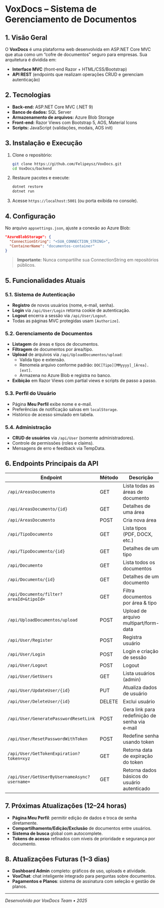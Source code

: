
# VoxDocs – Sistema de Gerenciamento de Documentos

## 1. Visão Geral
O **VoxDocs** é uma plataforma web desenvolvida em ASP.NET Core MVC que atua como um “cofre de documentos” seguro para empresas. Sua arquitetura é dividida em:
- **Interface MVC** (front‑end Razor + HTML/CSS/Bootstrap)
- **API REST** (endpoints que realizam operações CRUD e gerenciam autenticação)

## 2. Tecnologias
- **Back‑end:** ASP.NET Core MVC (.NET 9)
- **Banco de dados:** SQL Server
- **Armazenamento de arquivos:** Azure Blob Storage
- **Front‑end:** Razor Views com Bootstrap 5, AOS, Material Icons
- **Scripts:** JavaScript (validações, modais, AOS init)

## 3. Instalação e Execução
1. Clone o repositório:
   ```bash
   git clone https://github.com/Felipeysz/VoxDocs.git
   cd VoxDocs/backend
   ```
2. Restaure pacotes e execute:
   ```bash
   dotnet restore
   dotnet run
   ```
3. Acesse `https://localhost:5001` (ou porta exibida no console).

## 4. Configuração
No arquivo `appsettings.json`, ajuste a conexão ao Azure Blob:
```json
"AzureBlobStorage": {
  "ConnectionString": "<SUA_CONNECTION_STRING>",
  "ContainerName": "documentos-container"
}
```
> **Importante:** Nunca compartilhe sua ConnectionString em repositórios públicos.

## 5. Funcionalidades Atuais

### 5.1. Sistema de Autenticação
- **Registro** de novos usuários (nome, e-mail, senha).
- **Login** via `/api/User/Login` retorna cookie de autenticação.
- **Logout** encerra a sessão via `/api/User/Logout`.
- Todas as páginas MVC protegidas usam `[Authorize]`.

### 5.2. Gerenciamento de Documentos
- **Listagem** de áreas e tipos de documentos.
- **Filtragem** de documentos por área/tipo.
- **Upload** de arquivos via `/api/UploadDocumentos/upload`:
  - Valida tipo e extensão.
  - Renomeia arquivo conforme padrão: `DOC[Tipo][MMyyyy]_[Área].[ext]`.
  - Armazena no Azure Blob e registra no banco.
- **Exibição** em Razor Views com partial views e scripts de passo a passo.

### 5.3. Perfil do Usuário
- Página **Meu Perfil** exibe nome e e-mail.
- Preferências de notificação salvas em `localStorage`.
- Histórico de acesso simulado em tabela.

### 5.4. Administração
- **CRUD de usuários** via `/api/User` (somente administradores).
- Controle de permissões (roles e claims).
- Mensagens de erro e feedback via TempData.

## 6. Endpoints Principais da API

| Endpoint                                    | Método | Descrição                                           |
|---------------------------------------------|--------|-----------------------------------------------------|
| `/api/AreasDocumento`                       | GET    | Lista todas as áreas de documento                   |
| `/api/AreasDocumento/{id}`                  | GET    | Detalhes de uma área                                |
| `/api/AreasDocumento`                       | POST   | Cria nova área                                      |
| `/api/TipoDocumento`                        | GET    | Lista tipos (PDF, DOCX, etc.)                       |
| `/api/TipoDocumento/{id}`                   | GET    | Detalhes de um tipo                                 |
| `/api/Documento`                            | GET    | Lista todos os documentos                           |
| `/api/Documento/{id}`                       | GET    | Detalhes de um documento                            |
| `/api/Documento/filter?areaId=&tipoId=`     | GET    | Filtra documentos por área & tipo                   |
| `/api/UploadDocumentos/upload`              | POST   | Upload de arquivo multipart/form-data               |
| `/api/User/Register`                        | POST   | Registra usuário                                    |
| `/api/User/Login`                           | POST   | Login e criação de sessão                           |
| `/api/User/Logout`                          | POST   | Logout                                              |
| `/api/User/GetUsers`                        | GET    | Lista usuários (admin)                              |
| `/api/User/UpdateUser/{id}`                 | PUT    | Atualiza dados de usuário                           |
| `/api/User/DeleteUser/{id}`                 | DELETE | Exclui usuário                                      |
| `/api/User/GeneratePasswordResetLink`       | POST   | Gera link para redefinição de senha via e‑mail      |
| `/api/User/ResetPasswordWithToken`          | POST   | Redefine senha usando token                         |
| `/api/User/GetTokenExpiration?token=xyz`     | GET    | Retorna data de expiração do token                  |
| `/api/User/GetUserByUsernameAsync?username=`| GET    | Retorna dados básicos do usuário autenticado        |

## 7. Próximas Atualizações (12–24 horas)
- **Página Meu Perfil**: permitir edição de dados e troca de senha diretamente.
- **Compartilhamento/Edição/Exclusão** de documentos entre usuários.
- **Sistema de busca** global com autocomplete.
- **Tokens de acesso** refinados com níveis de prioridade e segurança por documento.

## 8. Atualizações Futuras (1–3 dias)
- **Dashboard Admin** completo: gráficos de uso, uploads e atividade.
- **VoxChat**: chat inteligente integrado para perguntas sobre documentos.
- **Pagamentos e Planos**: sistema de assinatura com seleção e gestão de planos.

---

_Desenvolvido por VoxDocs Team • 2025_
